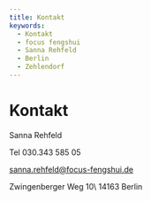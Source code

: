 ```yaml
---
title: Kontakt
keywords:
  - Kontakt
  - focus fengshui
  - Sanna Rehfeld
  - Berlin
  - Zehlendorf
---
```


# Kontakt

Sanna Rehfeld

Tel 030.343 585 05

<sanna.rehfeld@focus-fengshui.de>

Zwingenberger Weg 10\\
14163 Berlin
